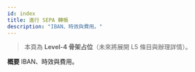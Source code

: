 ```yaml
---
id: index
title: 進行 SEPA 轉帳
description: "IBAN、時效與費用。"
---
```


> 本頁為 **Level-4 骨架占位**（未來將展開 L5 條目與辦理詳情）。

**概要**
IBAN、時效與費用。
